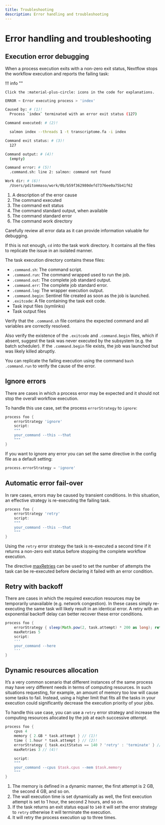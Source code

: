 ```yaml
---
title: Troubleshooting
description: Error handling and troubleshooting
---
```


# Error handling and troubleshooting

## Execution error debugging

When a process execution exits with a non-zero exit status, Nextflow stops the workflow execution and reports the failing task:

!!! info ""

    Click the :material-plus-circle: icons in the code for explanations.

```bash
ERROR ~ Error executing process > 'index'

Caused by: # (1)!
  Process `index` terminated with an error exit status (127)

Command executed: # (2)!

  salmon index --threads 1 -t transcriptome.fa -i index

Command exit status: # (3)!
  127

Command output: # (4)!
  (empty)

Command error: # (5)!
  .command.sh: line 2: salmon: command not found

Work dir: # (6)!
  /Users/pditommaso/work/0b/b59f362980defd7376ee0a75b41f62
```

1. A description of the error cause
2. The command executed
3. The command exit status
4. The command standard output, when available
5. The command standard error
6. The command work directory

Carefully review all error data as it can provide information valuable for debugging.

If this is not enough, `cd` into the task work directory. It contains all the files to replicate the issue in an isolated manner.

The task execution directory contains these files:

-   `.command.sh`: The command script.
-   `.command.run`: The command wrapped used to run the job.
-   `.command.out`: The complete job standard output.
-   `.command.err`: The complete job standard error.
-   `.command.log`: The wrapper execution output.
-   `.command.begin`: Sentinel file created as soon as the job is launched.
-   `.exitcode`: A file containing the task exit code.
-   Task input files (symlinks)
-   Task output files

Verify that the `.command.sh` file contains the expected command and all variables are correctly resolved.

Also verify the existence of the `.exitcode` and `.command.begin` files, which if absent, suggest the task was never executed by the subsystem (e.g. the batch scheduler). If the `.command.begin` file exists, the job was launched but was likely killed abruptly.

You can replicate the failing execution using the command `bash .command.run` to verify the cause of the error.

## Ignore errors

There are cases in which a process error may be expected and it should not stop the overall workflow execution.

To handle this use case, set the process `errorStrategy` to `ignore`:

```groovy linenums="1"
process foo {
    errorStrategy 'ignore'
    script:
    """
    your_command --this --that
    """
}
```

If you want to ignore any error you can set the same directive in the config file as a default setting:

```groovy
process.errorStrategy = 'ignore'
```

## Automatic error fail-over

In rare cases, errors may be caused by transient conditions. In this situation, an effective strategy is re-executing the failing task.

```groovy linenums="1"
process foo {
    errorStrategy 'retry'
    script:
    """
    your_command --this --that
    """
}
```

Using the `retry` error strategy the task is re-executed a second time if it returns a non-zero exit status before stopping the complete workflow execution.

The directive [maxRetries](https://www.nextflow.io/docs/latest/process.html#maxretries) can be used to set the number of attempts the task can be re-executed before declaring it failed with an error condition.

## Retry with backoff

There are cases in which the required execution resources may be temporarily unavailable (e.g. network congestion). In these cases simply re-executing the same task will likely result in an identical error. A retry with an exponential backoff delay can better recover these error conditions.

```groovy linenums="1"
process foo {
    errorStrategy { sleep(Math.pow(2, task.attempt) * 200 as long); return 'retry' }
    maxRetries 5
    script:
    '''
    your_command --here
    '''
}
```

## Dynamic resources allocation

It’s a very common scenario that different instances of the same process may have very different needs in terms of computing resources. In such situations requesting, for example, an amount of memory too low will cause some tasks to fail. Instead, using a higher limit that fits all the tasks in your execution could significantly decrease the execution priority of your jobs.

To handle this use case, you can use a `retry` error strategy and increase the computing resources allocated by the job at each successive _attempt_.

```groovy linenums="1"
process foo {
    cpus 4
    memory { 2.GB * task.attempt } // (1)!
    time { 1.hour * task.attempt } // (2)!
    errorStrategy { task.exitStatus == 140 ? 'retry' : 'terminate' } // (3)!
    maxRetries 3 // (4)!

    script:
    """
    your_command --cpus $task.cpus --mem $task.memory
    """
}
```

1. The memory is defined in a dynamic manner, the first attempt is 2 GB, the second 4 GB, and so on.
2. The wall execution time is set dynamically as well, the first execution attempt is set to 1 hour, the second 2 hours, and so on.
3. If the task returns an exit status equal to `140` it will set the error strategy to `retry` otherwise it will terminate the execution.
4. It will retry the process execution up to three times.
